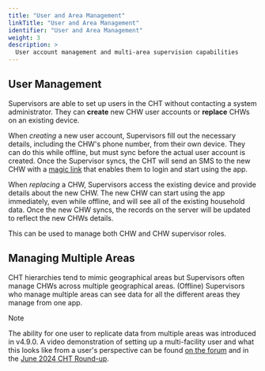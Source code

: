 ```yaml
---
title: "User and Area Management"
linkTitle: "User and Area Management"
identifier: "User and Area Management"
weight: 3
description: >
  User account management and multi-area supervision capabilities
---
```


## User Management
Supervisors are able to set up users in the CHT without contacting a system administrator. They can **create** new CHW user accounts or **replace** CHWs on an existing device.

When _creating_ a new user account, Supervisors fill out the necessary details, including the CHW's phone number, from their own device. They can do this while offline, but must sync before the actual user account is created. Once the Supervisor syncs, the CHT will send an SMS to the new CHW with a [magic link](/building/login#magic-links-for-logging-in-token-login) that enables them to login and start using the app.

When _replacing_ a CHW, Supervisors access the existing device and provide details about the new CHW. The new CHW can start using the app immediately, even while offline, and will see all of the existing household data. Once the new CHW syncs, the records on the server will be updated to reflect the new CHWs details.

This can be used to manage both CHW and CHW supervisor roles.

## Managing Multiple Areas

CHT hierarchies tend to mimic geographical areas but Supervisors often manage CHWs across multiple geographical areas. (Offline) Supervisors who manage multiple areas can see data for all the different areas they manage from one app.

 > [!NOTE]
 > The ability for one user to replicate data from multiple areas was introduced in v4.9.0. A video demonstration of setting up a multi-facility user and what this looks like from a user's perspective can be found [on the forum](https://forum.communityhealthtoolkit.org/t/support-for-supervisors-who-need-to-manage-multiple-areas/3497/2?u=michael) and in the [June 2024 CHT Round-up](https://youtu.be/hrhdrzP41gE?si=_7wglk7Nm7CCSFbY&t=606).
